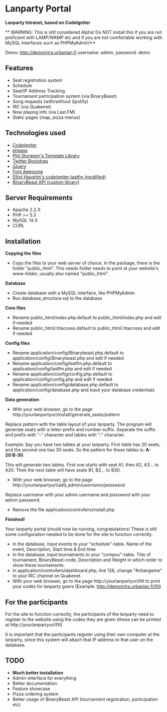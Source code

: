 Lanparty Portal
===============

**Lanparty Intranet, based on CodeIgniter**

** WARNING: This is still considered Alpha! Do NOT install this if you are not proficient with LAMP/WAMP etc and if you are not comfortable working with MySQL interfaces such as PHPMyAdmin!**

Demo: <http://demointra.urbanlan.fi> username: admin, password: demo

Features
--------

* Seat registration system
* Schedule
* Seat/IP Address Tracking
* Tournament participation system (via BinaryBeast)
* Song requests (with/without Spotify)
* IRC (via Quakenet)
* Now playing info (via Last.FM)
* Static pages (map, pizza menus)

Technologies used
------------------

* [CodeIgniter](http://ellislab.com/codeigniter)
* [phpass](http://www.openwall.com/phpass/)
* [Phil Sturgeon's Template Library](https://github.com/philsturgeon/codeigniter-template)
* [Twitter Bootstrap](http://twitter.github.com/bootstrap/)
* [jQuery](http://jquery.com/)
* [Font Awesome](http://fortawesome.github.com/Font-Awesome/)
* [Elliot Haughin's codeigniter-lastfm (modified)](https://github.com/programmieraffe/codeigniter-lastfm)
* [BinaryBeast API (custom library)](http://binarybeast.com/api)

Server Requirements
-------------------

* Apache 2.2.X
* PHP >= 5.3
* MySQL 14.X
* CURL

Installation
------------


**Copying the files**

* Copy the files to your web server of choice. In the package, there is the folder "public_html". This needs folder needs to point at your website's www-folder, usually also named "public_html".

**Database**

* Create database with a MySQL interface, like PHPMyAdmin
* Run database_structure.sql to the database

**Core files**

* Rename public_html/index.php.default to public_html/index.php and edit if needed
* Rename public_html/.htaccess.default to public_html/.htaccess and edit if needed

**Config files**

* Rename application/config/Binarybeast.php.default to application/config/Binarybeast.php and edit if needed
* Rename application/config/lastfm.php.default to application/config/lastfm.php and edit if needed
* Rename application/config/config.php.default to application/config/config.php and edit if needed
* Rename application/config/database.php.default to application/config/database.php and input your database credentials

**Data generation**

* With your web browser, go to the page http://yourlanpartyurl/install/generate_seats/*pattern*

Replace *pattern* with the table layout of your lanparty. The program will generate seats with a letter-prefix and number-suffix. Separate the suffix and prefix with "-" character and tables with ":" character.

Example: Say you have two tables at your lanparty. First table has 20 seats, and the second one has 30 seats. So the pattern for these tables is: **A-20:B-30**.

This will generate two tables. First one starts with seat A1, then A2, A3... to A20. Then the next table will have seats B1, B2... to B30.


* With your web browser, go to the page http://yourlanpartyurl/add_admin/*username*/*password*

Replace *username* with your admin username and *password* with your admin password.

* Remove the file application/controllers/install.php


**Finished!**

Your lanparty portal should now be running, congratulations! These is still some configuration needed to be done for the site to function correctly.

* In the database, input events to your "schedule"-table. Name of the event, Description, Start time & End time
* In the database, input tournaments to your "compos"-table. Title of tournament, BinaryBeast-code, Description and Weight in which order to show these tournaments.
* In application/controllers/dashboard.php, line 126, change "#changeme" to your IRC channel on Quakenet.
* With your web browser, go to the page http://yourlanpartyurl/fill to print your codes for lanparty goers (Example: <http://demointra.urbanlan.fi/fill>)


For the participants
--------------------

For the site to function correctly, the participants of the lanparty need to register to the website using the codes they are given (these can be printed at http://yourlanpartyurl/fill)

It is important that the participants register using their own computer at the lanparty, since this system will attach that IP address to that user on the database.


TODO
----

* **Much better installation**
* Admin-interface for everything
* Better documentation
* Feature showcase
* Pizza ordering system
* Better usage of BinaryBeast API (tournament registration, participation etc)